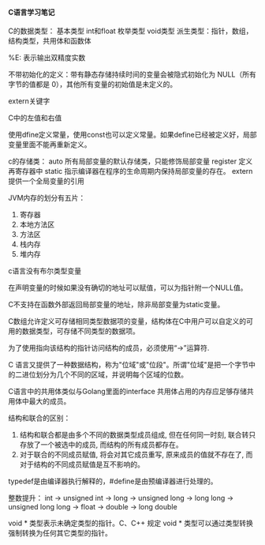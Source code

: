 ####  C语言学习笔记

C的数据类型：
基本类型 int和float
枚举类型
void类型
派生类型：指针，数组，结构类型，共用体和函数体


%E: 表示输出双精度实数

不带初始化的定义：带有静态存储持续时间的变量会被隐式初始化为 NULL（所有字节的值都是 0），其他所有变量的初始值是未定义的。

extern关键字

C中的左值和右值

使用dfine定义常量，使用const也可以定义常量。如果define已经被定义好，局部变量里面不能再重新定义。


c的存储类：
auto 所有局部变量的默认存储类，只能修饰局部变量
register 定义再寄存器中
static 指示编译器在程序的生命周期内保持局部变量的存在。
extern  提供一个全局变量的引用


JVM内存的划分有五片：
1. 寄存器
2. 本地方法区
3. 方法区
4. 栈内存
5. 堆内存


c语言没有布尔类型变量

在声明变量的时候如果没有确切的地址可以赋值，可以为指针附一个NULL值。

C不支持在函数外部返回局部变量的地址，除非局部变量为static变量。

C数组允许定义可存储相同类型数据项的变量，结构体在C中用户可以自定义的可用的数据类型，可存储不同类型的数据项。

为了使用指向该结构的指针访问结构的成员，必须使用“->”运算符.


C 语言又提供了一种数据结构，称为"位域"或"位段"。所谓"位域"是把一个字节中的二进位划分为几个不同的区域，并说明每个区域的位数。


C语言中的共用体类似与Golang里面的interface
共用体占用的内存应足够存储共用体中最大的成员。

结构和联合的区别：
1. 结构和联合都是由多个不同的数据类型成员组成, 但在任何同一时刻, 联合转只存放了一个被选中的成员, 而结构的所有成员都存在。 
2. 对于联合的不同成员赋值, 将会对其它成员重写, 原来成员的值就不存在了, 而对于结构的不同成员赋值是互不影响的。 

typedef是由编译器执行解释的，#define是由预编译器进行处理的。

整数提升： int -> unsigned int -> long -> unsigned long -> long long -> unsigned long long -> float -> double -> long double 


void * 类型表示未确定类型的指针。C、C++ 规定 void * 类型可以通过类型转换强制转换为任何其它类型的指针。



